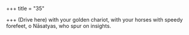 +++
title = "35"

+++
(Drive here) with your golden chariot, with your horses with speedy  forefeet,
o Nāsatyas, who spur on insights.